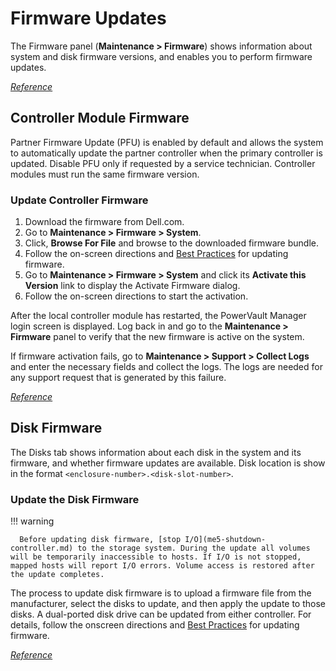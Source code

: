 # Firmware Updates

The Firmware panel (**Maintenance > Firmware**) shows information about system and disk firmware versions, and enables you to perform firmware updates.

[*Reference*](https://www.dell.com/support/manuals/en-us/powervault-me5084/me5_series_ag/viewing-information-about-installed-and-active-system-firmware-bundles?guid=guid-177a1c92-fe95-450b-8a06-45c162ec9f2b&lang=en-us)

## Controller Module Firmware

Partner Firmware Update (PFU) is enabled by default and allows the system to automatically update the partner controller when the primary controller is updated. Disable PFU only if requested by a service technician. Controller modules must run the same firmware version.

### Update Controller Firmware

1. Download the firmware from Dell.com.
2. Go to **Maintenance > Firmware > System**.
3. Click, **Browse For File** and browse to the downloaded firmware bundle.
4. Follow the on-screen directions and [Best Practices](me5-best-practice.md#firmware-updates) for updating firmware.
5. Go to **Maintenance > Firmware > System** and click its **Activate this Version** link to display the Activate Firmware dialog.
6. Follow the on-screen directions to start the activation.

After the local controller module has restarted, the PowerVault Manager login screen is displayed. Log back in and go to the **Maintenance > Firmware** panel to verify that the new firmware is active on the system. 

If firmware activation fails, go to **Maintenance > Support > Collect Logs** and enter the necessary fields and collect the logs. The logs are needed for any support request that is generated by this failure.

[*Reference*](https://www.dell.com/support/manuals/en-us/powervault-me5084/me5_series_ag/updating-system-firmware?guid=guid-8b069aea-95c7-41ee-9940-a2ccc7244356&lang=en-us)

## Disk Firmware

The Disks tab shows information about each disk in the system and its firmware, and whether firmware updates are available. Disk location is show in the format `<enclosure-number>.<disk-slot-number>`.

### Update the Disk Firmware

!!! warning

      Before updating disk firmware, [stop I/O](me5-shutdown-controller.md) to the storage system. During the update all volumes will be temporarily inaccessible to hosts. If I/O is not stopped, mapped hosts will report I/O errors. Volume access is restored after the update completes.

The process to update disk firmware is to upload a firmware file from the manufacturer, select the disks to update, and then apply the update to those disks. A dual-ported disk drive can be updated from either controller. For details, follow the onscreen directions and [Best Practices](me5-best-practice.md#firmware-updates) for updating firmware.

[*Reference*](https://www.dell.com/support/manuals/en-us/powervault-me5084/me5_series_ag/updating-disk-firmware?guid=guid-86f0cfbf-eaa2-4a27-8e87-3958ac0550c4&lang=en-us)
